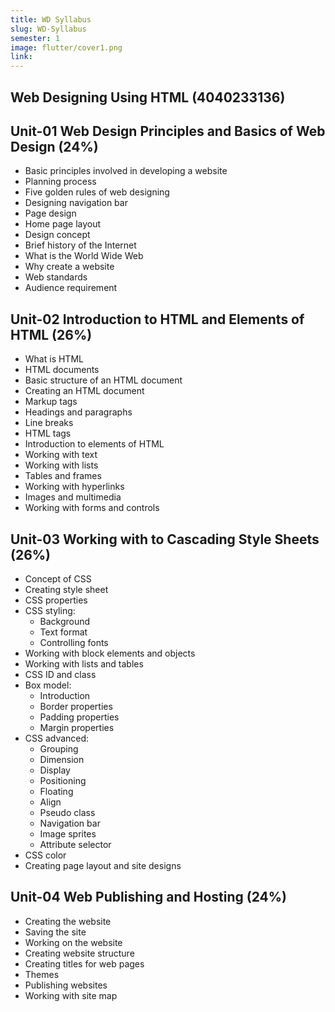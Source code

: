 ```yaml
---
title: WD Syllabus
slug: WD-Syllabus
semester: 1
image: flutter/cover1.png
link:
---
```


## Web Designing Using HTML (4040233136)

## Unit-01 Web Design Principles and Basics of Web Design (24%)

- Basic principles involved in developing a website
- Planning process
- Five golden rules of web designing
- Designing navigation bar
- Page design
- Home page layout
- Design concept
- Brief history of the Internet
- What is the World Wide Web
- Why create a website
- Web standards
- Audience requirement

## Unit-02 Introduction to HTML and Elements of HTML (26%)

- What is HTML
- HTML documents
- Basic structure of an HTML document
- Creating an HTML document
- Markup tags
- Headings and paragraphs
- Line breaks
- HTML tags
- Introduction to elements of HTML
- Working with text
- Working with lists
- Tables and frames
- Working with hyperlinks
- Images and multimedia
- Working with forms and controls

## Unit-03 Working with to Cascading Style Sheets (26%)

- Concept of CSS
- Creating style sheet
- CSS properties
- CSS styling:
  - Background
  - Text format
  - Controlling fonts
- Working with block elements and objects
- Working with lists and tables
- CSS ID and class
- Box model:
  - Introduction
  - Border properties
  - Padding properties
  - Margin properties
- CSS advanced:
  - Grouping
  - Dimension
  - Display
  - Positioning
  - Floating
  - Align
  - Pseudo class
  - Navigation bar
  - Image sprites
  - Attribute selector
- CSS color
- Creating page layout and site designs

## Unit-04 Web Publishing and Hosting (24%)

- Creating the website
- Saving the site
- Working on the website
- Creating website structure
- Creating titles for web pages
- Themes
- Publishing websites
- Working with site map
